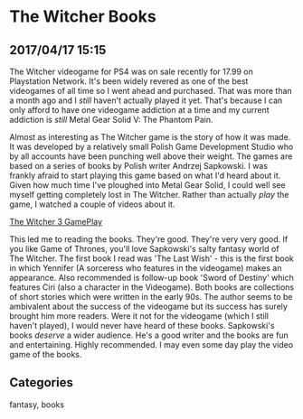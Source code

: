 # The Witcher Books
## 2017/04/17 15:15

The Witcher videogame for PS4 was on sale recently for 17.99 on Playstation Network. It's been widely revered as one of the best videogames of all time so I went ahead and purchased. That was more than a month ago and I _still_ haven't actually played it yet. That's because I can only afford to have one videogame addiction at a time and my current addiction is _still_ Metal Gear Solid V: The Phantom Pain. 

Almost as interesting as The Witcher game is the story of how it was made. It was developed by a relatively small Polish Game Development Studio who by all accounts have been punching well above their weight. The games are based on a series of books by Polish writer Andrzej Sapkowski. I was frankly afraid to start playing this game based on what I'd heard about it. Given how much time I've ploughed into Metal Gear Solid, I could well see myself getting completely lost in The Witcher. Rather than actually _play_ the game, I watched a couple of videos about it.

[The Witcher 3 GamePlay](https://youtu.be/80SWZWHF3ao)

This led me to reading the books. They're good. They're very very good. If you like Game of Thrones, you'll love Sapkowski's salty fantasy world of The Witcher. The first book I read was 'The Last Wish' - this is the first book in which Yennifer (A sorceress who features in the videogame) makes an appearance. Also recommended is follow-up book 'Sword of Destiny' which features Ciri (also a character in the Videogame). Both books are collections of short stories which were written in the early 90s. The author seems to be ambivalent about the success of the videogame but its success has surely brought him more readers. Were it not for the videogame (which I still haven't played), I would never have heard of these books. Sapkowski's books _deserve_ a wider audience. He's a good writer and the books are fun and entertaining. Highly recommended. I may even some day play the video game of the books.

## Categories
fantasy,  books
